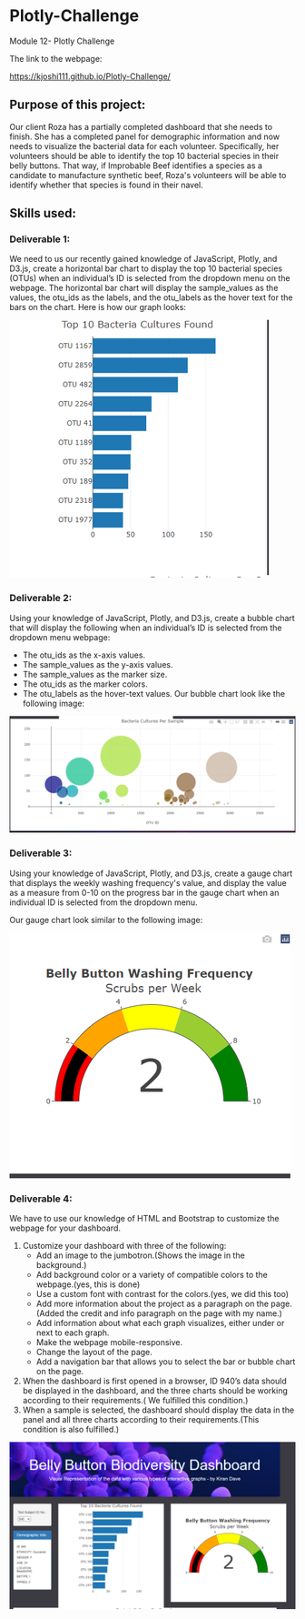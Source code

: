 # Plotly-Challenge
Module 12- Plotly Challenge

The link to the webpage:

https://kjoshi111.github.io/Plotly-Challenge/

## Purpose of this project:
Our client Roza has a partially completed dashboard that she needs to finish. She has a completed panel for demographic information and now needs to visualize the bacterial data for each volunteer. Specifically, her volunteers should be able to identify the top 10 bacterial species in their belly buttons. That way, if Improbable Beef identifies a species as a candidate to manufacture synthetic beef, Roza's volunteers will be able to identify whether that species is found in their navel.
## Skills used:
### Deliverable 1:
We need to us our recently gained knowledge of JavaScript, Plotly, and D3.js, create a horizontal bar chart to display the top 10 bacterial species (OTUs) when an individual’s ID is selected from the dropdown menu on the webpage. The horizontal bar chart will display the sample_values as the values, the otu_ids as the labels, and the otu_labels as the hover text for the bars on the chart. Here is how our graph looks:

![Bar Graph](https://github.com/KJoshi111/Plotly-Challenge/blob/main/static/image/Bargraph%20horizontal%20screenshot.png)

### Deliverable 2:
Using your knowledge of JavaScript, Plotly, and D3.js, create a bubble chart that will display the following when an individual’s ID is selected from the dropdown menu webpage:
   * The otu_ids as the x-axis values.
   * The sample_values as the y-axis values.
   * The sample_values as the marker size.
   * The otu_ids as the marker colors.
   * The otu_labels as the hover-text values.
Our bubble chart look like the following image:

![Bubble chart](https://github.com/KJoshi111/Plotly-Challenge/blob/main/static/image/Bubble%20chart%20screenshot.png)

### Deliverable 3:
Using your knowledge of JavaScript, Plotly, and D3.js, create a gauge chart that displays the weekly washing frequency's value, and display the value as a measure from 0-10 on the progress bar in the gauge chart when an individual ID is selected from the dropdown menu.

Our gauge chart look similar to the following image:

![Gauge Chart](https://github.com/KJoshi111/Plotly-Challenge/blob/main/static/image/gauge%20chart%20screenshot.png)

### Deliverable 4:
We have to use our knowledge of HTML and Bootstrap to customize the webpage for your dashboard.
1. Customize your dashboard with three of the following:
      * Add an image to the jumbotron.(Shows the image in the background.)
      * Add background color or a variety of compatible colors to the webpage.(yes, this is done)
      * Use a custom font with contrast for the colors.(yes, we did this too)
      * Add more information about the project as a paragraph on the page. (Added the credit and info paragraph on the page with my name.)
      * Add information about what each graph visualizes, either under or next to each graph. 
      * Make the webpage mobile-responsive.
      * Change the layout of the page.
      * Add a navigation bar that allows you to select the bar or bubble chart on the page.
2. When the dashboard is first opened in a browser, ID 940’s data should be displayed in the dashboard, and the three charts should be working according to their  requirements.( We fulfilled this condition.)
3. When a sample is selected, the dashboard should display the data in the panel and all three charts according to their requirements.(This condition is also fulfilled.)

![Dashboard](https://github.com/KJoshi111/Plotly-Challenge/blob/main/static/image/dashboard%20screenshot.png)


